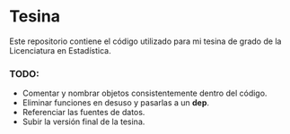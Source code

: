 # Tesina
Este repositorio contiene el código utilizado para mi tesina de grado de la Licenciatura en Estadística.

### TODO:
- Comentar y nombrar objetos consistentemente dentro del código.
- Eliminar funciones en desuso y pasarlas a un __dep__.
- Referenciar las fuentes de datos.
- Subir la versión final de la tesina.
